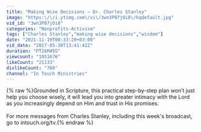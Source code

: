 ```yaml
---
title: "Making Wise Decisions – Dr. Charles Stanley"
image: "https:\/\/i.ytimg.com\/vi\/3wn3P87jOi8\/hqdefault.jpg"
vid_id: "3wn3P87jOi8"
categories: "Nonprofits-Activism"
tags: ["Charles Stanley","making wise decisions","wisdom"]
date: "2021-11-19T08:33:20+03:00"
vid_date: "2017-05-30T13:41:42Z"
duration: "PT26M45S"
viewcount: "1051676"
likeCount: "21133"
dislikeCount: "760"
channel: "In Touch Ministries"
---
```

{% raw %}Grounded in Scripture, this practical step-by-step plan won’t just help you choose wisely, it will lead you into greater intimacy with the Lord as you increasingly depend on Him and trust in His promises.<br /><br />For more messages from Charles Stanley, including this week's broadcast, go to intouch.org/tv.{% endraw %}
